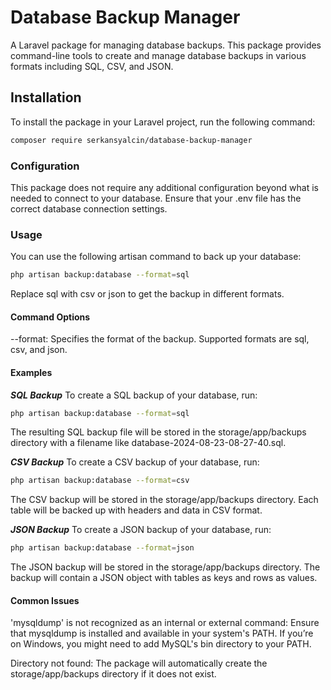# Database Backup Manager

A Laravel package for managing database backups. This package provides command-line tools to create and manage database backups in various formats including SQL, CSV, and JSON.

## Installation

To install the package in your Laravel project, run the following command:

```bash
composer require serkansyalcin/database-backup-manager
```
### Configuration
This package does not require any additional configuration beyond what is needed to connect to your database. Ensure that your .env file has the correct database connection settings.

### Usage
You can use the following artisan command to back up your database:
```bash
php artisan backup:database --format=sql
```
Replace sql with csv or json to get the backup in different formats.

#### Command Options
--format: Specifies the format of the backup. Supported formats are sql, csv, and json.
#### Examples
***SQL Backup***
To create a SQL backup of your database, run:
```bash
php artisan backup:database --format=sql
```

The resulting SQL backup file will be stored in the storage/app/backups directory with a filename like database-2024-08-23-08-27-40.sql.

***CSV Backup***
To create a CSV backup of your database, run:
```bash
php artisan backup:database --format=csv
```

The CSV backup will be stored in the storage/app/backups directory. Each table will be backed up with headers and data in CSV format.

***JSON Backup***
To create a JSON backup of your database, run:
```bash
php artisan backup:database --format=json
```

The JSON backup will be stored in the storage/app/backups directory. The backup will contain a JSON object with tables as keys and rows as values.

#### Common Issues
'mysqldump' is not recognized as an internal or external command: Ensure that mysqldump is installed and available in your system's PATH. If you’re on Windows, you might need to add MySQL's bin directory to your PATH.

Directory not found: The package will automatically create the storage/app/backups directory if it does not exist.
